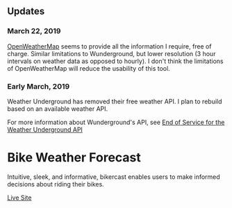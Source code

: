 ## Updates

### March 22, 2019
[OpenWeatherMap](https://openweathermap.org/api) seems to provide all the information I require, free of charge. Similar limitations to Wunderground, but lower resolution (3 hour intervals on weather data as opposed to hourly). I don't think the limitations of OpenWeatherMap will reduce the usability of this tool.

### Early March, 2019
Weather Underground has removed their free weather API. I plan to rebuild based on an available weather API.

For more information about Wunderground's API, see [End of Service for the Weather Underground API](https://apicommunity.wunderground.com/weatherapi/topics/end-of-service-for-the-weather-underground-api)

# Bike Weather Forecast

Intuitive, sleek, and informative, bikercast enables users to make informed decisions about riding their bikes.

[Live Site](http://weather.dennissauve.com)
